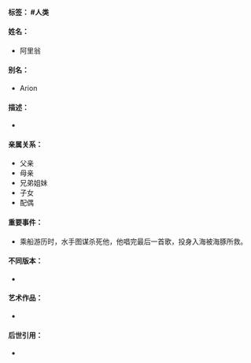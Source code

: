 #### 标签： #人类 
#### 姓名：
- 阿里翁
#### 别名：
- Arion
#### 描述：
- 
#### 亲属关系：
- 父亲
- 母亲
- 兄弟姐妹
- 子女
- 配偶
#### 重要事件：
- 乘船游历时，水手图谋杀死他，他唱完最后一首歌，投身入海被海豚所救。
#### 不同版本：
- 
#### 艺术作品：
- 
#### 后世引用：
- 